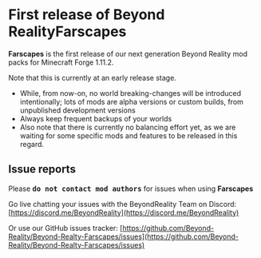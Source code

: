 # First release of **Beyond RealityFarscapes**

**Farscapes** is the first release of our next generation Beyond Reality mod packs for Minecraft Forge 1.11.2.

Note that this is currently at an early release stage.

- While, from now-on, no world breaking-changes will be introduced intentionally; lots of mods are alpha versions or custom builds, from unpublished development versions
- Always keep frequent backups of your worlds
- Also note that there is currently no balancing effort yet, as we are waiting for some specific mods and features to be released in this regard.


## Issue reports

Please <kbd>**do not contact mod authors**</kbd> for issues when using **Farscapes**

Go live chatting your issues with the BeyondReality Team on Discord: [https://discord.me/BeyondReality](https://discord.me/BeyondReality)

Or use our GitHub issues tracker: [https://github.com/Beyond-Reality/Beyond-Realty-Farscapes/issues](https://github.com/Beyond-Reality/Beyond-Realty-Farscapes/issues)
